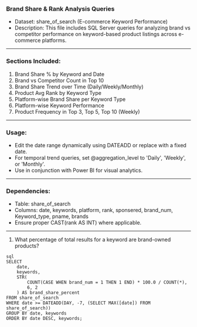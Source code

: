 ### Brand Share & Rank Analysis Queries
- Dataset: share_of_search (E-commerce Keyword Performance)
- Description:
  This file includes SQL Server queries for analyzing brand vs competitor performance on keyword-based product listings across e-commerce platforms.
---
### Sections Included:
1. Brand Share % by Keyword and Date
2. Brand vs Competitor Count in Top 10
3. Brand Share Trend over Time (Daily/Weekly/Monthly)
4. Product Avg Rank by Keyword Type
5. Platform-wise Brand Share per Keyword Type
6. Platform-wise Keyword Performance
7. Product Frequency in Top 3, Top 5, Top 10 (Weekly)
---
### Usage:
- Edit the date range dynamically using DATEADD or replace with a fixed date.
- For temporal trend queries, set @aggregation_level to 'Daily', 'Weekly', or 'Monthly'.
- Use in conjunction with Power BI for visual analytics.
---
### Dependencies:
- Table: share_of_search
- Columns: date, keywords, platform, rank, sponsered, brand_num, Keyword_type, pname, brands
- Ensure proper CAST(rank AS INT) where applicable.
---
1. What percentage of total results for a keyword are brand-owned products?
```
sql
SELECT 
    date,
    keywords,
    STR(
        COUNT(CASE WHEN brand_num = 1 THEN 1 END) * 100.0 / COUNT(*), 
        6, 2
    ) AS brand_share_percent
FROM share_of_search
WHERE date >= DATEADD(DAY, -7, (SELECT MAX([date]) FROM share_of_search))
GROUP BY date, keywords
ORDER BY date DESC, keywords;
```
